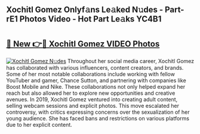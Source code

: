 ## Xochitl Gomez Onlyf𝚊ns Le𝚊ked N𝚞des - Part-rE1 Photos Video - Hot Part Le𝚊ks YC4B1

# <h2><a href="http://ab30933.deff.icu/?id=Xochitl+Gomez">🔗 New 👉🔴 Xochitl Gomez VIDEO Photos</a></h2>

[![Xochitl Gomez N𝚞des](https://i.imgur.com/rIISA9y.gif)](http://ab30933.deff.icu/?id=Xochitl+Gomez)
Throughout her social media career, Xochitl Gomez has collaborated with various influencers, content creators, and brands. Some of her most notable collaborations include working with fellow YouTuber and gamer, Chance Sutton, and partnering with companies like Boost Mobile and Nike. These collaborations not only helped expand her reach but also allowed her to explore new opportunities and creative avenues. In 2019, Xochitl Gomez ventured into creating adult content, selling webcam sessions and explicit photos. This move escalated her controversy, with critics expressing concerns over the sexualization of her young audience. She has faced bans and restrictions on various platforms due to her explicit content.
